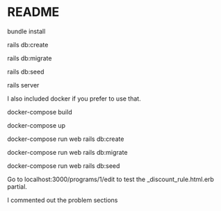 # README

bundle install

rails db:create

rails db:migrate

rails db:seed

rails server


I also included docker if you prefer to use that.

docker-compose build

docker-compose up

docker-compose run web rails db:create

docker-compose run web rails db:migrate

docker-compose run web rails db:seed


Go to localhost:3000/programs/1/edit to test the _discount_rule.html.erb partial. 

I commented out the problem sections